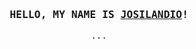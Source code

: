 <h3 align="center">
  <pre>HELLO, MY NAME IS <a href="https://landin.run/">JOSILANDIO</a>!</pre>
</h3>

<!--
  "The quieter you become, the more you are able to hear."
-->

<p align="center">
  <samp>...</samp>
</p>
